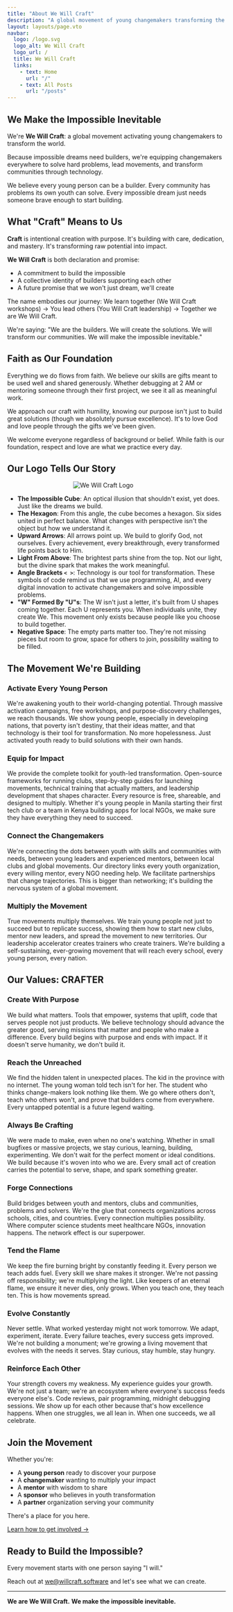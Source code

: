 ```yaml
---
title: "About We Will Craft"
description: "A global movement of young changemakers transforming the world through technology"
layout: layouts/page.vto
navbar:
  logo: /logo.svg
  logo_alt: We Will Craft
  logo_url: /
  title: We Will Craft
  links:
    - text: Home
      url: "/"
    - text: All Posts
      url: "/posts"
---
```


## We Make the Impossible Inevitable

We're **We Will Craft**: a global movement activating young changemakers to
transform the world.

Because impossible dreams need builders, we're equipping changemakers everywhere
to solve hard problems, lead movements, and transform communities through
technology.

We believe every young person can be a builder. Every community has problems its
own youth can solve. Every impossible dream just needs someone brave enough to
start building.

## What "Craft" Means to Us

**Craft** is intentional creation with purpose. It's building with care,
dedication, and mastery. It's transforming raw potential into impact.

**We Will Craft** is both declaration and promise:

- A commitment to build the impossible
- A collective identity of builders supporting each other
- A future promise that we won't just dream, we'll create

The name embodies our journey: We learn together (We Will Craft workshops) → You
lead others (You Will Craft leadership) → Together we are We Will Craft.

We're saying: "We are the builders. We will create the solutions. We will
transform our communities. We will make the impossible inevitable."

## Faith as Our Foundation

Everything we do flows from faith. We believe our skills are gifts meant to be
used well and shared generously. Whether debugging at 2 AM or mentoring someone
through their first project, we see it all as meaningful work.

We approach our craft with humility, knowing our purpose isn't just to build
great solutions (though we absolutely pursue excellence). It's to love God and
love people through the gifts we've been given.

We welcome everyone regardless of background or belief. While faith is our
foundation, respect and love are what we practice every day.

## Our Logo Tells Our Story

<img src="/favicon.svg" alt="We Will Craft Logo" style="max-width: 200px; height: auto; margin: 0 auto; display: block;">

- **The Impossible Cube**: An optical illusion that shouldn't exist, yet does.
  Just like the dreams we build.
- **The Hexagon**: From this angle, the cube becomes a hexagon. Six sides united
  in perfect balance. What changes with perspective isn't the object but how we
  understand it.
- **Upward Arrows**: All arrows point up. We build to glorify God, not
  ourselves. Every achievement, every breakthrough, every transformed life
  points back to Him.
- **Light From Above**: The brightest parts shine from the top. Not our light,
  but the divine spark that makes the work meaningful.
- **Angle Brackets `< >`**: Technology is our tool for transformation. These
  symbols of code remind us that we use programming, AI, and every digital
  innovation to activate changemakers and solve impossible problems.
- **"W" Formed By "U"s**: The W isn't just a letter, it's built from U shapes
  coming together. Each U represents you. When individuals unite, they create
  We. This movement only exists because people like you choose to build
  together.
- **Negative Space**: The empty parts matter too. They're not missing pieces but
  room to grow, space for others to join, possibility waiting to be filled.

## The Movement We're Building

### Activate Every Young Person

We're awakening youth to their world-changing potential. Through massive
activation campaigns, free workshops, and purpose-discovery challenges, we reach
thousands. We show young people, especially in developing nations, that poverty
isn't destiny, that their ideas matter, and that technology is their tool for
transformation. No more hopelessness. Just activated youth ready to build
solutions with their own hands.

### Equip for Impact

We provide the complete toolkit for youth-led transformation. Open-source
frameworks for running clubs, step-by-step guides for launching movements,
technical training that actually matters, and leadership development that shapes
character. Every resource is free, shareable, and designed to multiply. Whether
it's young people in Manila starting their first tech club or a team in Kenya
building apps for local NGOs, we make sure they have everything they need to
succeed.

### Connect the Changemakers

We're connecting the dots between youth with skills and communities with needs,
between young leaders and experienced mentors, between local clubs and global
movements. Our directory links every youth organization, every willing mentor,
every NGO needing help. We facilitate partnerships that change trajectories.
This is bigger than networking; it's building the nervous system of a global
movement.

### Multiply the Movement

True movements multiply themselves. We train young people not just to succeed
but to replicate success, showing them how to start new clubs, mentor new
leaders, and spread the movement to new territories. Our leadership accelerator
creates trainers who create trainers. We're building a self-sustaining,
ever-growing movement that will reach every school, every young person, every
nation.

## Our Values: CRAFTER

### Create With Purpose

We build what matters. Tools that empower, systems that uplift, code that serves
people not just products. We believe technology should advance the greater good,
serving missions that matter and people who make a difference. Every build
begins with purpose and ends with impact. If it doesn't serve humanity, we don't
build it.

### Reach the Unreached

We find the hidden talent in unexpected places. The kid in the province with no
internet. The young woman told tech isn't for her. The student who thinks
change-makers look nothing like them. We go where others don't, teach who others
won't, and prove that builders come from everywhere. Every untapped potential is
a future legend waiting.

### Always Be Crafting

We were made to make, even when no one's watching. Whether in small bugfixes or
massive projects, we stay curious, learning, building, experimenting. We don't
wait for the perfect moment or ideal conditions. We build because it's woven
into who we are. Every small act of creation carries the potential to serve,
shape, and spark something greater.

### Forge Connections

Build bridges between youth and mentors, clubs and communities, problems and
solvers. We're the glue that connects organizations across schools, cities, and
countries. Every connection multiplies possibility. Where computer science
students meet healthcare NGOs, innovation happens. The network effect is our
superpower.

### Tend the Flame

We keep the fire burning bright by constantly feeding it. Every person we teach
adds fuel. Every skill we share makes it stronger. We're not passing off
responsibility; we're multiplying the light. Like keepers of an eternal flame,
we ensure it never dies, only grows. When you teach one, they teach ten. This is
how movements spread.

### Evolve Constantly

Never settle. What worked yesterday might not work tomorrow. We adapt,
experiment, iterate. Every failure teaches, every success gets improved. We're
not building a monument; we're growing a living movement that evolves with the
needs it serves. Stay curious, stay humble, stay hungry.

### Reinforce Each Other

Your strength covers my weakness. My experience guides your growth. We're not
just a team; we're an ecosystem where everyone's success feeds everyone else's.
Code reviews, pair programming, midnight debugging sessions. We show up for each
other because that's how excellence happens. When one struggles, we all lean in.
When one succeeds, we all celebrate.

## Join the Movement

Whether you're:

- A **young person** ready to discover your purpose
- A **changemaker** wanting to multiply your impact
- A **mentor** with wisdom to share
- A **sponsor** who believes in youth transformation
- A **partner** organization serving your community

There's a place for you here.

[Learn how to get involved →](/getting-involved)

## Ready to Build the Impossible?

Every movement starts with one person saying "I will."

Reach out at [we@willcraft.software](mailto:we@willcraft.software) and let's see
what we can create.

---

**We are We Will Craft.** **We make the impossible inevitable.**

